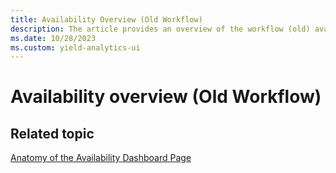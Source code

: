 ```yaml
---
title: Availability Overview (Old Workflow)
description: The article provides an overview of the workflow (old) availability.
ms.date: 10/28/2023
ms.custom: yield-analytics-ui
---
```

# Availability overview (Old Workflow)

## Related topic

[Anatomy of the Availability Dashboard Page](anatomy-of-the-availability-dashboard-page.md)
